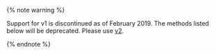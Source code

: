 {% note warning %}

Support for v1 is discontinued as of February 2019. The methods listed below will be deprecated. Please use [v2](../translate/api-ref/Translation/).

{% endnote %}

